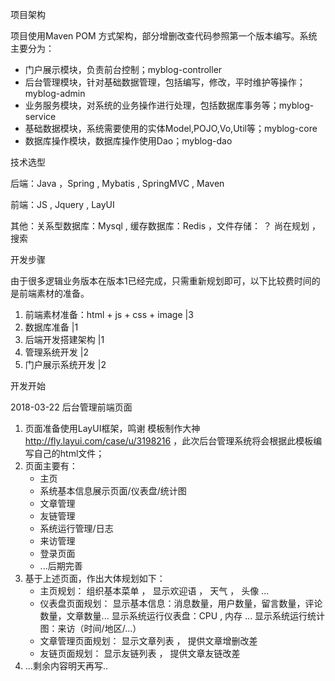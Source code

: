 项目架构

项目使用Maven POM 方式架构，部分增删改查代码参照第一个版本编写。系统主要分为：

- 门户展示模块，负责前台控制；myblog-controller
- 后台管理模块，针对基础数据管理，包括编写，修改，平时维护等操作；myblog-admin
- 业务服务模块，对系统的业务操作进行处理，包括数据库事务等；myblog-service
- 基础数据模块，系统需要使用的实体Model,POJO,Vo,Util等；myblog-core
- 数据库操作模块，数据库操作使用Dao；myblog-dao

技术选型

后端：Java ，Spring , Mybatis , SpringMVC , Maven

前端：JS , Jquery , LayUI 

其他：关系型数据库：Mysql , 缓存数据库：Redis ，文件存储： ？ 尚在规划 ， 搜索

开发步骤

由于很多逻辑业务版本在版本1已经完成，只需重新规划即可，以下比较费时间的是前端素材的准备。

1. 前端素材准备：html + js + css + image |3
2. 数据库准备  |1
3. 后端开发搭建架构 |1
4. 管理系统开发 |2
5. 门户展示系统开发 |2

开发开始

2018-03-22 后台管理前端页面

1. 页面准备使用LayUI框架，鸣谢 模板制作大神 http://fly.layui.com/case/u/3198216 ，此次后台管理系统将会根据此模板编写自己的html文件；
2. 页面主要有：
   - 主页
   - 系统基本信息展示页面/仪表盘/统计图
   - 文章管理
   - 友链管理
   - 系统运行管理/日志
   - 来访管理
   - 登录页面
   - ...后期完善
3. 基于上述页面，作出大体规划如下：
   - 主页规划：
     组织基本菜单 ， 显示欢迎语 ， 天气 ， 头像 ...
   - 仪表盘页面规划：
     显示基本信息：消息数量，用户数量，留言数量，评论数量，文章数量...
     显示系统运行仪表盘：CPU , 内存 ...
     显示系统运行统计图：来访（时间/地区/...）
   - 文章管理页面规划：
     显示文章列表 ， 提供文章增删改差 
   - 友链页面规划：
     显示友链列表 ， 提供文章友链改差 
4. ...剩余内容明天再写..
